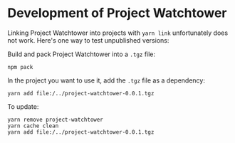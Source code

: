 # Development of Project Watchtower

Linking Project Watchtower into projects with `yarn link` unfortunately does not work. Here's one way to test unpublished versions:

Build and pack Project Watchtower into a `.tgz` file:
```
npm pack
```

In the project you want to use it, add the `.tgz` file as a dependency:
```
yarn add file:/../project-watchtower-0.0.1.tgz
```

To update:
```
yarn remove project-watchtower
yarn cache clean
yarn add file:/../project-watchtower-0.0.1.tgz
```
